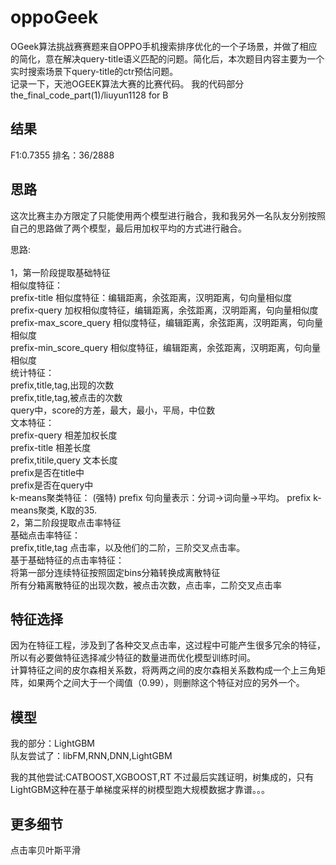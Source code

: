 # oppoGeek
OGeek算法挑战赛赛题来自OPPO手机搜索排序优化的一个子场景，并做了相应的简化，意在解决query-title语义匹配的问题。简化后，本次题目内容主要为一个实时搜索场景下query-title的ctr预估问题。<br>
记录一下，天池OGEEK算法大赛的比赛代码。 我的代码部分 the_final_code_part(1)/liuyun1128 for B

结果
---
F1:0.7355 排名：36/2888

思路
----
这次比赛主办方限定了只能使用两个模型进行融合，我和我另外一名队友分别按照自己的思路做了两个模型，最后用加权平均的方式进行融合。

思路:<br>  
1，第一阶段提取基础特征<br>
  相似度特征：<br>
    prefix-title 相似度特征：编辑距离，余弦距离，汉明距离，句向量相似度<br>
    prefix-query 加权相似度特征，编辑距离，余弦距离，汉明距离，句向量相似度<br>
    prefix-max_score_query 相似度特征，编辑距离，余弦距离，汉明距离，句向量相似度<br>
    prefix-min_score_query 相似度特征，编辑距离，余弦距离，汉明距离，句向量相似度<br>
  统计特征：<br>
    prefix,title,tag,出现的次数<br>
    prefix,title,tag,被点击的次数<br>
    query中，score的方差，最大，最小，平局，中位数<br>
  文本特征：<br>
    prefix-query 相差加权长度<br>
    prefix-title 相差长度<br>
    prefix,titile,query 文本长度<br>
    prefix是否在title中<br>
    prefix是否在query中<br>
  k-means聚类特征： (强特)
    prefix 句向量表示：分词->词向量->平均。 prefix k-means聚类, K取的35.<br>
2，第二阶段提取点击率特征<br>
  基础点击率特征：<br>
    prefix,title,tag 点击率，以及他们的二阶，三阶交叉点击率。<br>
  基于基础特征的点击率特征：<br>
    将第一部分连续特征按照固定bins分箱转换成离散特征<br>
    所有分箱离散特征的出现次数，被点击次数，点击率，二阶交叉点击率<br>
    
特征选择
----
因为在特征工程，涉及到了各种交叉点击率，这过程中可能产生很多冗余的特征，所以有必要做特征选择减少特征的数量进而优化模型训练时间。<br>
计算特征之间的皮尔森相关系数，将两两之间的皮尔森相关系数构成一个上三角矩阵，如果两个之间大于一个阈值（0.99），则删除这个特征对应的另外一个。<br>

模型
---
我的部分：LightGBM<br>
队友尝试了：libFM,RNN,DNN,LightGBM<br>

我的其他尝试:CATBOOST,XGBOOST,RT 不过最后实践证明，树集成的，只有LightGBM这种在基于单梯度采样的树模型跑大规模数据才靠谱。。。<br>

更多细节
---
点击率贝叶斯平滑
